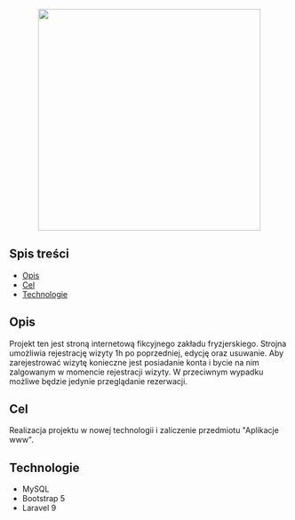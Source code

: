 <p align="center"><a href="https://laravel.com" target="_blank"><img src="https://raw.githubusercontent.com/laravel/art/master/logo-lockup/5%20SVG/2%20CMYK/1%20Full%20Color/laravel-logolockup-cmyk-red.svg" width="400"></a></p>

## Spis treści

* [Opis](#opis)
* [Cel](#cel)
* [Technologie](#technologie)

## Opis

Projekt ten jest stroną internetową fikcyjnego zakładu fryzjerskiego. Strojna umożliwia rejestrację wizyty 1h po poprzedniej, edycję oraz usuwanie. Aby zarejestrować wizytę konieczne jest posiadanie konta i bycie na nim zalgowanym w momencie rejestracji wizyty. W przeciwnym wypadku możliwe będzie jedynie przeglądanie rezerwacji.

## Cel

Realizacja projektu w nowej technologii i zaliczenie przedmiotu "Aplikacje www".

## Technologie

- MySQL
- Bootstrap 5
- Laravel 9
